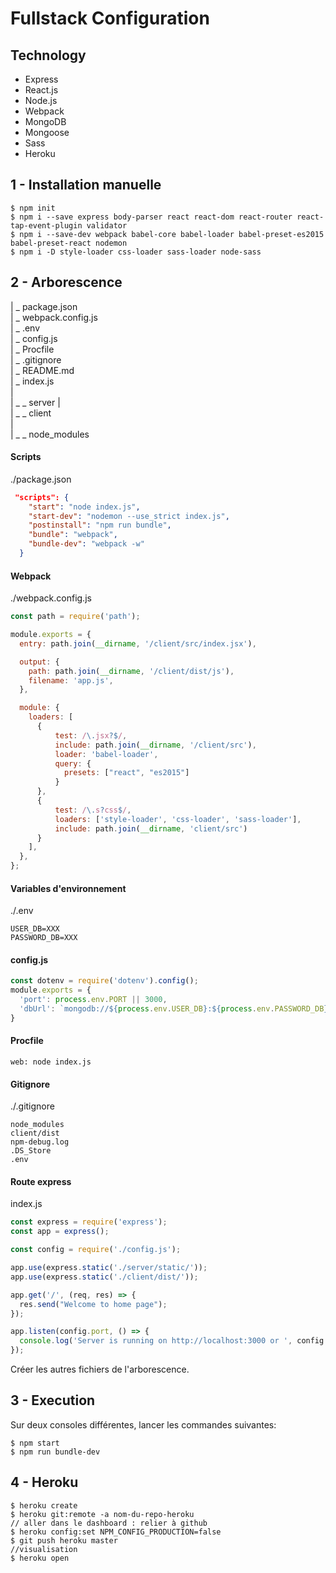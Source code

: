 # Fullstack Configuration

## Technology
- Express
- React.js
- Node.js
- Webpack
- MongoDB
- Mongoose
- Sass
- Heroku

## 1 - Installation manuelle
```
$ npm init
$ npm i --save express body-parser react react-dom react-router react-tap-event-plugin validator 
$ npm i --save-dev webpack babel-core babel-loader babel-preset-es2015 babel-preset-react nodemon 
$ npm i -D style-loader css-loader sass-loader node-sass
```

## 2 - Arborescence

|  _ package.json  
|  _ webpack.config.js  
|  _ .env  
|  _ config.js  
|  _ Procfile  
|  _ .gitignore  
|  _ README.md  
|  _ index.js  
|  
|  _ _ server
|  
|  _ _ client    
|  
|  _ _ node_modules

 
#### Scripts

./package.json
```json
 "scripts": {
    "start": "node index.js",
    "start-dev": "nodemon --use_strict index.js",
    "postinstall": "npm run bundle",
    "bundle": "webpack",
    "bundle-dev": "webpack -w"
  }
```

#### Webpack

./webpack.config.js

```js
const path = require('path');

module.exports = {
  entry: path.join(__dirname, '/client/src/index.jsx'),

  output: {
    path: path.join(__dirname, '/client/dist/js'),
    filename: 'app.js',
  },

  module: {
    loaders: [
      {
          test: /\.jsx?$/,
          include: path.join(__dirname, '/client/src'),
          loader: 'babel-loader',
          query: {
            presets: ["react", "es2015"]
          }
      },
      {
          test: /\.s?css$/,
          loaders: ['style-loader', 'css-loader', 'sass-loader'],
          include: path.join(__dirname, 'client/src')
      }
    ],
  },
};
```

#### Variables d'environnement
./.env
```
USER_DB=XXX
PASSWORD_DB=XXX
```
#### config.js

```js
const dotenv = require('dotenv').config();
module.exports = {
  'port': process.env.PORT || 3000,
  'dbUrl': `mongodb://${process.env.USER_DB}:${process.env.PASSWORD_DB}@ds123930.mlab.com:23930/kickass`
}
```

#### Procfile

```
web: node index.js
```


#### Gitignore

./.gitignore

```
node_modules
client/dist
npm-debug.log
.DS_Store
.env
```

#### Route express 

index.js

```js
const express = require('express');
const app = express();

const config = require('./config.js');

app.use(express.static('./server/static/'));
app.use(express.static('./client/dist/'));

app.get('/', (req, res) => {
  res.send("Welcome to home page");
});

app.listen(config.port, () => {
  console.log('Server is running on http://localhost:3000 or ', config.port);
});

```
Créer les autres fichiers de l'arborescence.


## 3 - Execution
Sur deux consoles différentes, lancer les commandes suivantes:   
```
$ npm start
$ npm run bundle-dev
```

## 4 - Heroku
```
$ heroku create
$ heroku git:remote -a nom-du-repo-heroku
// aller dans le dashboard : relier à github
$ heroku config:set NPM_CONFIG_PRODUCTION=false
$ git push heroku master
//visualisation
$ heroku open
```